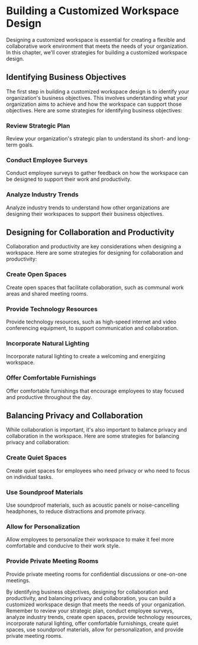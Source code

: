 # Building a Customized Workspace Design

Designing a customized workspace is essential for creating a flexible and collaborative work environment that meets the needs of your organization. In this chapter, we'll cover strategies for building a customized workspace design.

Identifying Business Objectives
-------------------------------

The first step in building a customized workspace design is to identify your organization's business objectives. This involves understanding what your organization aims to achieve and how the workspace can support those objectives. Here are some strategies for identifying business objectives:

### Review Strategic Plan

Review your organization's strategic plan to understand its short- and long-term goals.

### Conduct Employee Surveys

Conduct employee surveys to gather feedback on how the workspace can be designed to support their work and productivity.

### Analyze Industry Trends

Analyze industry trends to understand how other organizations are designing their workspaces to support their business objectives.

Designing for Collaboration and Productivity
--------------------------------------------

Collaboration and productivity are key considerations when designing a workspace. Here are some strategies for designing for collaboration and productivity:

### Create Open Spaces

Create open spaces that facilitate collaboration, such as communal work areas and shared meeting rooms.

### Provide Technology Resources

Provide technology resources, such as high-speed internet and video conferencing equipment, to support communication and collaboration.

### Incorporate Natural Lighting

Incorporate natural lighting to create a welcoming and energizing workspace.

### Offer Comfortable Furnishings

Offer comfortable furnishings that encourage employees to stay focused and productive throughout the day.

Balancing Privacy and Collaboration
-----------------------------------

While collaboration is important, it's also important to balance privacy and collaboration in the workspace. Here are some strategies for balancing privacy and collaboration:

### Create Quiet Spaces

Create quiet spaces for employees who need privacy or who need to focus on individual tasks.

### Use Soundproof Materials

Use soundproof materials, such as acoustic panels or noise-cancelling headphones, to reduce distractions and promote privacy.

### Allow for Personalization

Allow employees to personalize their workspace to make it feel more comfortable and conducive to their work style.

### Provide Private Meeting Rooms

Provide private meeting rooms for confidential discussions or one-on-one meetings.

By identifying business objectives, designing for collaboration and productivity, and balancing privacy and collaboration, you can build a customized workspace design that meets the needs of your organization. Remember to review your strategic plan, conduct employee surveys, analyze industry trends, create open spaces, provide technology resources, incorporate natural lighting, offer comfortable furnishings, create quiet spaces, use soundproof materials, allow for personalization, and provide private meeting rooms.
